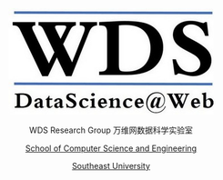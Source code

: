 <center **东南大学计算机学院万维网数据科学实验室** />

![](./image/wds_en.jpg)






WDS Research Group 万维网数据科学实验室

[School of Computer Science and Engineering](http://cse.seu.edu.cn)

[Southeast University](http://www.seu.edu.cn)






